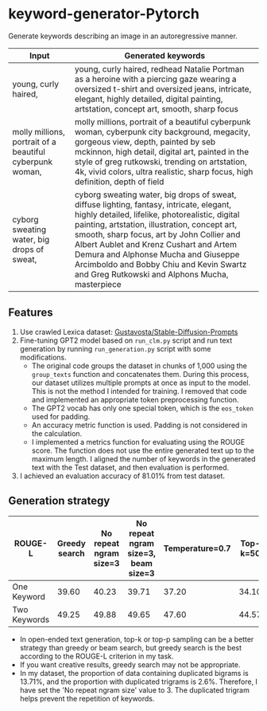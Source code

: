 # keyword-generator-Pytorch

Generate keywords describing an image in an autoregressive manner.

| Input | Generated keywords |
| ----- | ------------------ |
| young, curly haired, | young, curly haired, redhead Natalie Portman as a heroine with a piercing gaze wearing a oversized t-shirt and oversized jeans, intricate, elegant, highly detailed, digital painting, artstation, concept art, smooth, sharp focus |
| molly millions, portrait of a beautiful cyberpunk woman, | molly millions, portrait of a beautiful cyberpunk woman, cyberpunk city background, megacity, gorgeous view, depth, painted by seb mckinnon, high detail, digital art, painted in the style of greg rutkowski, trending on artstation, 4k, vivid colors, ultra realistic, sharp focus, high definition, depth of field |
| cyborg sweating water, big drops of sweat, | cyborg sweating water, big drops of sweat, diffuse lighting, fantasy, intricate, elegant, highly detailed, lifelike, photorealistic, digital painting, artstation, illustration, concept art, smooth, sharp focus, art by John Collier and Albert Aublet and Krenz Cushart and Artem Demura and Alphonse Mucha and Giuseppe Arcimboldo and Bobby Chiu and Kevin Swartz and Greg Rutkowski and Alphons Mucha, masterpiece |

## Features
1. Use crawled Lexica dataset: [Gustavosta/Stable-Diffusion-Prompts](https://huggingface.co/datasets/Gustavosta/Stable-Diffusion-Prompts)
2. Fine-tuning GPT2 model based on `run_clm.py` script and run text generation by running `run_generation.py` script with some modifications.
    - The original code groups the dataset in chunks of 1,000 using the `group_texts` function and concatenates them. During this process, our dataset utilizes multiple prompts at once as input to the model. This is not the method I intended for training. I removed that code and implemented an appropriate token preprocessing function.
    - The GPT2 vocab has only one special token, which is the `eos_token` used for padding.
    - An accuracy metric function is used. Padding is not considered in the calculation.
    - I implemented a metrics function for evaluating using the ROUGE score. The function does not use the entire generated text up to the maximum length. I aligned the number of keywords in the generated text with the Test dataset, and then evaluation is performed.
 3. I achieved an evaluation accuracy of 81.01% from test dataset.

## Generation strategy

| ROUGE-L      | Greedy search | No repeat ngram size=3 | No repeat ngram size=3, beam size=3 | Temperature=0.7 | Top-k=50 | Top-p=0.9 |
| ------------ | ------------- | ---------------------- | ------------------------------------ | --------------- | -------- | --------- |
| One Keyword  | 39.60         | 40.23                  | 39.71                                | 37.20           | 34.10    | 35.86     |
| Two Keywords | 49.25         | 49.88                  | 49.65                                | 47.60           | 44.57    | 46.76     |

- In open-ended text generation, top-k or top-p sampling can be a better strategy than greedy or beam search, but greedy search is the best according to the ROUGE-L criterion in my task.
- If you want creative results, greedy search may not be appropriate.
- In my dataset, the proportion of data containing duplicated bigrams is 13.71%, and the proportion with duplicated trigrams is 2.6%. Therefore, I have set the 'No repeat ngram size' value to 3. The duplicated trigram helps prevent the repetition of keywords.

